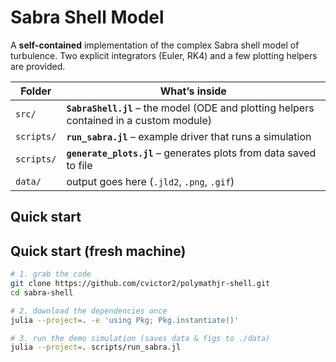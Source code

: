 # Sabra Shell Model

A **self-contained** implementation of the complex Sabra shell
model of turbulence.  Two explicit integrators (Euler, RK4) and a few plotting
helpers are provided.

| Folder | What’s inside |
|--------|---------------|
| `src/` | **`SabraShell.jl`** – the model (ODE and plotting helpers contained in a custom module) |
| `scripts/` | **`run_sabra.jl`** – example driver that runs a simulation |
| `scripts/` | **`generate_plots.jl`** – generates plots from data saved to file |
| `data/` | output goes here (`.jld2`, `.png`, `.gif`) |

## Quick start
## Quick start (fresh machine)

```bash
# 1. grab the code
git clone https://github.com/cvictor2/polymathjr-shell.git
cd sabra-shell

# 2. download the dependencies once
julia --project=. -e 'using Pkg; Pkg.instantiate()'

# 3. run the demo simulation (saves data & figs to ./data)
julia --project=. scripts/run_sabra.jl

